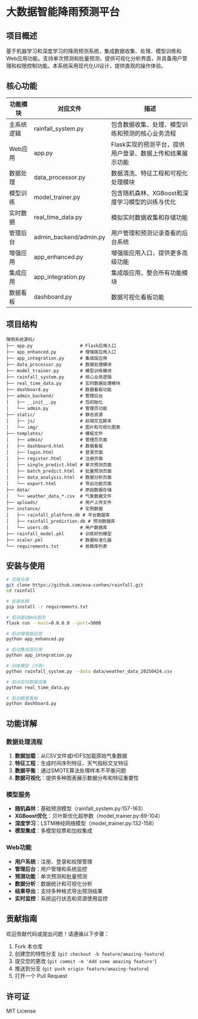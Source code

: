 # 大数据智能降雨预测平台

## 项目概述
基于机器学习和深度学习的降雨预测系统，集成数据收集、处理、模型训练和Web应用功能。支持单次预测和批量预测，提供可视化分析界面，并具备用户管理和权限控制功能。本系统采用现代化UI设计，提供直观的操作体验。

## 核心功能
| 功能模块 | 对应文件 | 描述 |
|---------|---------|------|
| 主系统逻辑 | rainfall_system.py | 包含数据收集、处理、模型训练和预测的核心业务流程 |
| Web应用 | app.py | Flask实现的预测平台，提供用户登录、数据上传和结果展示功能 |
| 数据处理 | data_processor.py | 数据清洗、特征工程和可视化处理模块 |
| 模型训练 | model_trainer.py | 包含随机森林、XGBoost和深度学习模型的训练与优化 |
| 实时数据 | real_time_data.py | 模拟实时数据收集和存储功能 |
| 管理后台 | admin_backend/admin.py | 用户管理和预测记录查看的后台系统 |
| 增强应用 | app_enhanced.py | 增强版应用入口，提供更多高级功能 |
| 集成应用 | app_integration.py | 集成版应用，整合所有功能模块 |
| 数据看板 | dashboard.py | 数据可视化看板功能 |

## 项目结构
```
降雨系统源码/
├── app.py                  # Flask应用入口
├── app_enhanced.py         # 增强版应用入口
├── app_integration.py      # 集成版应用
├── data_processor.py       # 数据处理模块
├── model_trainer.py        # 模型训练模块
├── rainfall_system.py      # 核心业务逻辑
├── real_time_data.py       # 实时数据处理模块
├── dashboard.py            # 数据看板功能
├── admin_backend/          # 管理后台
│   ├── __init__.py         # 包初始化
│   └── admin.py            # 管理员功能
├── static/                 # 静态资源
│   ├── js/                 # 前端交互脚本
│   └── img/                # 图片和可视化图表
├── templates/              # 模板文件
│   ├── admin/              # 管理员页面
│   ├── dashboard.html      # 数据看板
│   ├── login.html          # 登录页面
│   ├── register.html       # 注册页面
│   ├── single_predict.html # 单次预测页面
│   ├── batch_predict.html  # 批量预测页面
│   ├── data_analysis.html  # 数据分析页面
│   └── export.html         # 导出功能页面
├── data/                   # 原始数据存储
│   └── weather_data_*.csv  # 气象数据文件
├── uploads/                # 用户上传文件
├── instance/               # 实例数据
│   ├── rainfall_platform.db # 平台数据库
│   ├── rainfall_prediction.db # 预测数据库
│   └── users.db            # 用户数据库
├── rainfall_model.pkl      # 训练好的模型
├── scaler.pkl              # 数据标准化器
└── requirements.txt        # 依赖库列表
```

## 安装与使用
```bash
# 克隆仓库
git clone https://github.com/eva-conhen/rainfall.git
cd rainfall

# 安装依赖
pip install -r requirements.txt

# 启动基础Web服务
flask run --host=0.0.0.0 --port=5000

# 启动增强版应用
python app_enhanced.py

# 启动集成版应用
python app_integration.py

# 训练模型（示例）
python rainfall_system.py --data data/weather_data_20250424.csv

# 启动实时数据收集
python real_time_data.py

# 启动数据看板
python dashboard.py
```

## 功能详解
### 数据处理流程
1. **数据加载**：从CSV文件或HDFS加载原始气象数据
2. **特征工程**：生成时间序列特征、天气指标交叉特征
3. **数据平衡**：通过SMOTE算法处理样本不平衡问题
4. **数据可视化**：提供多种图表展示数据分布和特征重要性

### 模型服务
- **随机森林**：基础预测模型（rainfall_system.py:157-163）
- **XGBoost优化**：贝叶斯优化超参数（model_trainer.py:89-104）
- **深度学习**：LSTM神经网络模型（model_trainer.py:132-158）
- **模型集成**：多模型投票和加权集成

### Web功能
- **用户系统**：注册、登录和权限管理
- **管理后台**：用户管理和系统监控
- **预测功能**：单次预测和批量预测
- **数据分析**：数据统计和可视化分析
- **结果导出**：支持多种格式导出预测结果
- **实时监控**：系统运行状态和资源使用监控

## 贡献指南
欢迎贡献代码或提出问题！请遵循以下步骤：
1. Fork 本仓库
2. 创建您的特性分支 (`git checkout -b feature/amazing-feature`)
3. 提交您的更改 (`git commit -m 'Add some amazing feature'`)
4. 推送到分支 (`git push origin feature/amazing-feature`)
5. 打开一个 Pull Request

## 许可证
MIT License